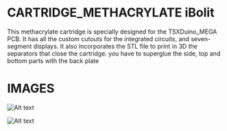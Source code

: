 # CARTRIDGE_METHACRYLATE iBolit

This methacrylate cartridge is specially designed for the TSXDuino_MEGA PCB. It has all the custom cutouts for the integrated circuits, and seven-segment displays. It also incorporates the STL file to print in 3D the separators that close the cartridge. you have to superglue the side, top and bottom parts with the back plate

# IMAGES

![Alt text](https://github.com/capsule5000/CARTRIDGE_METHACRYLATE_iBolit/blob/main/Images/front_ibolit.png)

![Alt text](https://github.com/capsule5000/CARTRIDGE_METHACRYLATE_iBolit/blob/main/Images/rear_ibolit.png)
